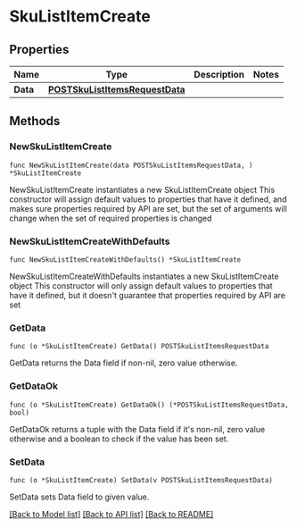 # SkuListItemCreate

## Properties

Name | Type | Description | Notes
------------ | ------------- | ------------- | -------------
**Data** | [**POSTSkuListItemsRequestData**](POSTSkuListItemsRequestData.md) |  | 

## Methods

### NewSkuListItemCreate

`func NewSkuListItemCreate(data POSTSkuListItemsRequestData, ) *SkuListItemCreate`

NewSkuListItemCreate instantiates a new SkuListItemCreate object
This constructor will assign default values to properties that have it defined,
and makes sure properties required by API are set, but the set of arguments
will change when the set of required properties is changed

### NewSkuListItemCreateWithDefaults

`func NewSkuListItemCreateWithDefaults() *SkuListItemCreate`

NewSkuListItemCreateWithDefaults instantiates a new SkuListItemCreate object
This constructor will only assign default values to properties that have it defined,
but it doesn't guarantee that properties required by API are set

### GetData

`func (o *SkuListItemCreate) GetData() POSTSkuListItemsRequestData`

GetData returns the Data field if non-nil, zero value otherwise.

### GetDataOk

`func (o *SkuListItemCreate) GetDataOk() (*POSTSkuListItemsRequestData, bool)`

GetDataOk returns a tuple with the Data field if it's non-nil, zero value otherwise
and a boolean to check if the value has been set.

### SetData

`func (o *SkuListItemCreate) SetData(v POSTSkuListItemsRequestData)`

SetData sets Data field to given value.



[[Back to Model list]](../README.md#documentation-for-models) [[Back to API list]](../README.md#documentation-for-api-endpoints) [[Back to README]](../README.md)


